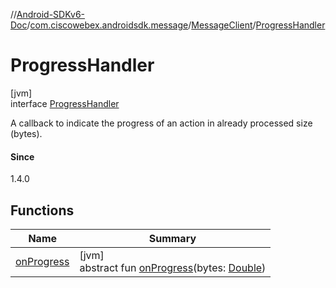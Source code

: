 //[Android-SDKv6-Doc](../../../../index.md)/[com.ciscowebex.androidsdk.message](../../index.md)/[MessageClient](../index.md)/[ProgressHandler](index.md)

# ProgressHandler

[jvm]\
interface [ProgressHandler](index.md)

A callback to indicate the progress of an action in already processed size (bytes).

#### Since

1.4.0

## Functions

| Name | Summary |
|---|---|
| [onProgress](on-progress.md) | [jvm]<br>abstract fun [onProgress](on-progress.md)(bytes: [Double](https://kotlinlang.org/api/latest/jvm/stdlib/kotlin/-double/index.html)) |
